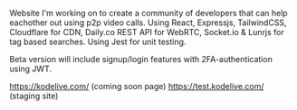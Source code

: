 Website I'm working on to create a community of developers that can help eachother out using p2p video calls. Using React, Expressjs, TailwindCSS, Cloudflare for CDN, Daily.co REST API for WebRTC, Socket.io & Lunrjs for tag based searches. Using Jest for unit testing. 

Beta version will include signup/login features with 2FA-authentication using JWT.

https://kodelive.com/ (coming soon page)
https://test.kodelive.com/ (staging site)
